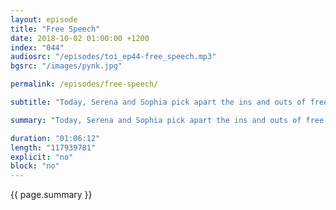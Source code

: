 ```yaml
---
layout: episode
title: "Free Speech"
date: 2018-10-02 01:00:00 +1200
index: "044"
audiosrc: "/episodes/toi_ep44-free_speech.mp3"
bgsrc: "/images/pynk.jpg"

permalink: /episodes/free-speech/

subtitle: "Today, Serena and Sophia pick apart the ins and outs of free speech. What is free speech? Does absolute free speech exist at all? How does it relate to the Overton window? How does access affect the impact and effectiveness of free speech? What kind of speech is inventivised in a world where The Algorithm controls what we see? Also: racial sentiment, code of conducts, and why everyone should learn a new language."

summary: "Today, Serena and Sophia pick apart the ins and outs of free speech. What is free speech? Does absolute free speech exist at all? How does it relate to the Overton window? How does access affect the impact and effectiveness of free speech? What kind of speech is inventivised in a world where The Algorithm controls what we see? Also: racial sentiment, code of conducts, and why everyone should learn a new language."

duration: "01:06:12"
length: "117939781"
explicit: "no"
block: "no" 
---
```

<section class="summary" markdown="1">

{{ page.summary }}

</section>



<section id="shownotes" class="hidden" markdown="1">


</section>
